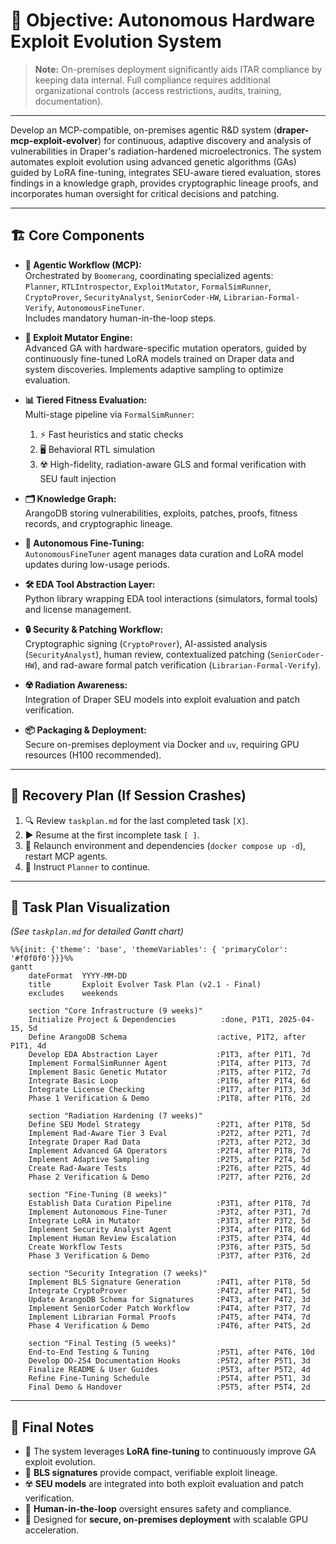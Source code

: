 # 🎯 Objective: Autonomous Hardware Exploit Evolution System

> **Note:** On-premises deployment significantly aids ITAR compliance by keeping data internal. Full compliance requires additional organizational controls (access restrictions, audits, training, documentation).

---

Develop an MCP-compatible, on-premises agentic R&D system (**draper-mcp-exploit-evolver**) for continuous, adaptive discovery and analysis of vulnerabilities in Draper's radiation-hardened microelectronics. The system automates exploit evolution using advanced genetic algorithms (GAs) guided by LoRA fine-tuning, integrates SEU-aware tiered evaluation, stores findings in a knowledge graph, provides cryptographic lineage proofs, and incorporates human oversight for critical decisions and patching.

---

## 🏗️ Core Components

- **🤖 Agentic Workflow (MCP):**  
  Orchestrated by `Boomerang`, coordinating specialized agents:  
  `Planner`, `RTLIntrospector`, `ExploitMutator`, `FormalSimRunner`, `CryptoProver`, `SecurityAnalyst`, `SeniorCoder-HW`, `Librarian-Formal-Verify`, `AutonomousFineTuner`.  
  Includes mandatory human-in-the-loop steps.

- **🧬 Exploit Mutator Engine:**  
  Advanced GA with hardware-specific mutation operators, guided by continuously fine-tuned LoRA models trained on Draper data and system discoveries. Implements adaptive sampling to optimize evaluation.

- **📊 Tiered Fitness Evaluation:**  
  Multi-stage pipeline via `FormalSimRunner`:  
  1. ⚡ Fast heuristics and static checks  
  2. 🖥️ Behavioral RTL simulation  
  3. ☢️ High-fidelity, radiation-aware GLS and formal verification with SEU fault injection

- **🗂️ Knowledge Graph:**  
  ArangoDB storing vulnerabilities, exploits, patches, proofs, fitness records, and cryptographic lineage.

- **🧠 Autonomous Fine-Tuning:**  
  `AutonomousFineTuner` agent manages data curation and LoRA model updates during low-usage periods.

- **🛠️ EDA Tool Abstraction Layer:**  
  Python library wrapping EDA tool interactions (simulators, formal tools) and license management.

- **🔒 Security & Patching Workflow:**  
  Cryptographic signing (`CryptoProver`), AI-assisted analysis (`SecurityAnalyst`), human review, contextualized patching (`SeniorCoder-HW`), and rad-aware formal patch verification (`Librarian-Formal-Verify`).

- **☢️ Radiation Awareness:**  
  Integration of Draper SEU models into exploit evaluation and patch verification.

- **📦 Packaging & Deployment:**  
  Secure on-premises deployment via Docker and `uv`, requiring GPU resources (H100 recommended).

---

## 🔄 Recovery Plan (If Session Crashes)

1. 🔍 Review `taskplan.md` for the last completed task `[X]`.
2. ▶️ Resume at the first incomplete task `[ ]`.
3. 🚀 Relaunch environment and dependencies (`docker compose up -d`), restart MCP agents.
4. 📝 Instruct `Planner` to continue.

---

## 📅 Task Plan Visualization

*(See `taskplan.md` for detailed Gantt chart)*

```mermaid
%%{init: {'theme': 'base', 'themeVariables': { 'primaryColor': '#f0f0f0'}}}%%
gantt
    dateFormat  YYYY-MM-DD
    title       Exploit Evolver Task Plan (v2.1 - Final)
    excludes    weekends

    section "Core Infrastructure (9 weeks)"
    Initialize Project & Dependencies          :done, P1T1, 2025-04-15, 5d
    Define ArangoDB Schema                    :active, P1T2, after P1T1, 4d
    Develop EDA Abstraction Layer             :P1T3, after P1T1, 7d
    Implement FormalSimRunner Agent           :P1T4, after P1T3, 7d
    Implement Basic Genetic Mutator           :P1T5, after P1T2, 7d
    Integrate Basic Loop                      :P1T6, after P1T4, 6d
    Integrate License Checking                :P1T7, after P1T3, 3d
    Phase 1 Verification & Demo               :P1T8, after P1T6, 2d

    section "Radiation Hardening (7 weeks)"
    Define SEU Model Strategy                 :P2T1, after P1T8, 5d
    Implement Rad-Aware Tier 3 Eval           :P2T2, after P2T1, 7d
    Integrate Draper Rad Data                 :P2T3, after P2T2, 3d
    Implement Advanced GA Operators           :P2T4, after P1T8, 7d
    Implement Adaptive Sampling               :P2T5, after P2T4, 5d
    Create Rad-Aware Tests                    :P2T6, after P2T5, 4d
    Phase 2 Verification & Demo               :P2T7, after P2T6, 2d

    section "Fine-Tuning (8 weeks)"
    Establish Data Curation Pipeline          :P3T1, after P1T8, 7d
    Implement Autonomous Fine-Tuner           :P3T2, after P3T1, 7d
    Integrate LoRA in Mutator                 :P3T3, after P3T2, 5d
    Implement Security Analyst Agent          :P3T4, after P1T8, 6d
    Implement Human Review Escalation         :P3T5, after P3T4, 4d
    Create Workflow Tests                     :P3T6, after P3T5, 5d
    Phase 3 Verification & Demo               :P3T7, after P3T6, 2d

    section "Security Integration (7 weeks)"
    Implement BLS Signature Generation        :P4T1, after P1T8, 5d
    Integrate CryptoProver                    :P4T2, after P4T1, 5d
    Update ArangoDB Schema for Signatures     :P4T3, after P4T2, 3d
    Implement SeniorCoder Patch Workflow      :P4T4, after P3T7, 7d
    Implement Librarian Formal Proofs         :P4T5, after P4T4, 7d
    Phase 4 Verification & Demo               :P4T6, after P4T5, 2d

    section "Final Testing (5 weeks)"
    End-to-End Testing & Tuning               :P5T1, after P4T6, 10d
    Develop DO-254 Documentation Hooks        :P5T2, after P5T1, 3d
    Finalize README & User Guides             :P5T3, after P5T2, 4d
    Refine Fine-Tuning Schedule               :P5T4, after P5T1, 3d
    Final Demo & Handover                     :P5T5, after P5T4, 2d
```

---

## 📝 Final Notes

- 🔄 The system leverages **LoRA fine-tuning** to continuously improve GA exploit evolution.
- 🔐 **BLS signatures** provide compact, verifiable exploit lineage.
- ☢️ **SEU models** are integrated into both exploit evaluation and patch verification.
- 👥 **Human-in-the-loop** oversight ensures safety and compliance.
- 🏢 Designed for **secure, on-premises deployment** with scalable GPU acceleration.
